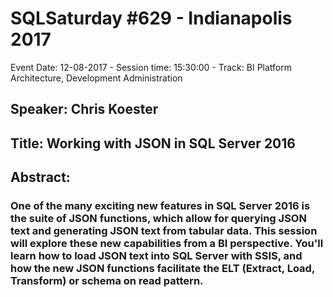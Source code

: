 # SQLSaturday #629 - Indianapolis 2017
Event Date: 12-08-2017 - Session time: 15:30:00 - Track: BI Platform Architecture, Development  Administration
## Speaker: Chris Koester
## Title: Working with JSON in SQL Server 2016
## Abstract:
### One of the many exciting new features in SQL Server 2016 is the suite of JSON functions, which allow for querying JSON text and generating JSON text from tabular data. This session will explore these new capabilities from a BI perspective. You'll learn how to load JSON text into SQL Server with SSIS, and how the new JSON functions facilitate the ELT (Extract, Load, Transform) or schema on read pattern.
